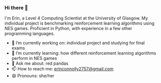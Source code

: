 ### Hi there 👋

I'm Erin, a Level 4 Computing Scientist at the University of Glasgow. My individual project is benchmarking reinforcement learning algorithms using NES games. 
Proficient in Python, with experience in a few other programming languages.

- 🔭 I’m currently working on: individual project and studying for final exams
- 🌱 I’m currently learning: how different reinforcement learning algorithms perform in NES games
- 💬 Ask me about: red pandas
- 📫 How to reach me: erinconnolly2757@gmail.com
- 😄 Pronouns: she/her
